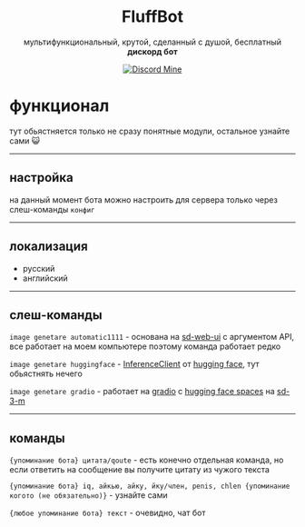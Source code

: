 <div align="center">

# FluffBot

мультифункциональный, крутой, сделанный с душой, бесплатный **дискорд бот**

[![Discord Mine](https://img.shields.io/discord/1152572002088009749?label=discord&logo=discord&logoColor=white)](https://discord.gg/4eVSEj9jku)

</div>

# функционал

тут обьястняется только не сразу понятные модули, остальное узнайте сами 😺

---
## настройка
на данный момент бота можно настроить для сервера только через слеш-команды `конфиг`

---
## локализация
- русский
- английский

---
## слеш-команды
`image genetare automatic1111` - основана на [sd-web-ui](https://github.com/AUTOMATIC1111/stable-diffusion-webui) с аргументом API, все работает на моем компьютере поэтому команда работает редко

`image genetare huggingface` - [InferenceClient](https://github.com/AUTOMATIC1111/stable-diffusion-webui) от [hugging face](https://huggingface.co/), тут обьястнять нечего

`image genetare gradio` - работает на [gradio](https://www.gradio.app/) с [hugging face spaces](https://huggingface.co/spaces/stabilityai/stable-diffusion-3-medium) на [sd-3-m](https://huggingface.co/stabilityai/stable-diffusion-3-medium)

---
## команды
`{упоминание бота} цитата/qoute` - есть конечно отдельная команда, но если ответить на сообщение вы получите цитату из чужого текста

`{упоминание бота} iq, айкью, айку, йку/член, penis, chlen {упоминание когото (не обязательно)}` - узнайте сами

`{любое упоминание бота} текст` - очевидно, чат бот

